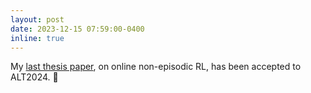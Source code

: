 ```yaml
---
layout: post
date: 2023-12-15 07:59:00-0400
inline: true
---
```

My [last thesis paper](/blog/2023/Online-non-episodic-RL/), on online non-episodic RL, has been accepted to ALT2024<d-cite key="CAB23"></d-cite>.  :tada:
